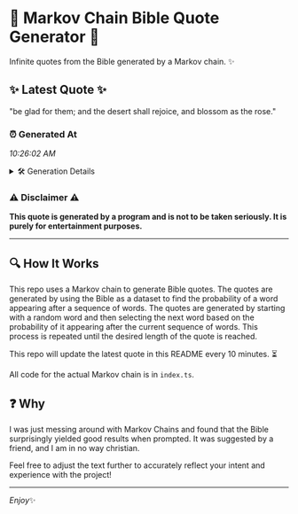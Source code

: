 # 📖 Markov Chain Bible Quote Generator 📖

Infinite quotes from the Bible generated by a Markov chain. ✨

## ✨ Latest Quote ✨
"be glad for them; and the desert shall rejoice, and blossom as the rose."

### ⏰ Generated At
*10:26:02 AM*

<details>
    <summary>🛠️ Generation Details</summary>
    <p>
        <strong>🌱 Seed:</strong> be<br>
        <strong>🔄 Iterations:</strong> 13<br>
        <strong>📜 Context History:</strong><br>[ be ]: glad<br>[ be, glad ]: for<br>[ be, glad, for ]: them;<br>[ be, glad, for, them; ]: and<br>[ be, glad, for, them;, and ]: the<br>[ be, glad, for, them;, and, the ]: desert<br>[ glad, for, them;, and, the, desert ]: shall<br>[ for, them;, and, the, desert, shall ]: rejoice,<br>[ them;, and, the, desert, shall, rejoice, ]: and<br>[ and, the, desert, shall, rejoice,, and ]: blossom<br>[ the, desert, shall, rejoice,, and, blossom ]: as<br>[ desert, shall, rejoice,, and, blossom, as ]: the<br>[ shall, rejoice,, and, blossom, as, the ]: rose.<br>
    </p>
</details>

### ⚠️ Disclaimer ⚠️
**This quote is generated by a program and is not to be taken seriously. It is purely for entertainment purposes.**

---

## 🔍 How It Works

This repo uses a Markov chain to generate Bible quotes. The quotes are generated by using the Bible as a dataset to find the probability of a word appearing after a sequence of words. The quotes are generated by starting with a random word and then selecting the next word based on the probability of it appearing after the current sequence of words. This process is repeated until the desired length of the quote is reached.

This repo will update the latest quote in this README every 10 minutes. ⏳

All code for the actual Markov chain is in `index.ts`.

## ❓ Why

I was just messing around with Markov Chains and found that the Bible surprisingly yielded good results when prompted. 
It was suggested by a friend, and I am in no way christian.

Feel free to adjust the text further to accurately reflect your intent and experience with the project!

---

*Enjoy*✨
